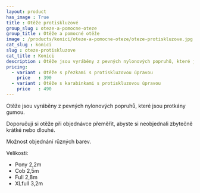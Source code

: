 ```yaml
---
layout: product
has_image : True
title : Otěže protiskluzové
group_slug : oteze-a-pomocne-oteze
group_title : Otěže a pomocné otěže
image : /products/konici/oteze-a-pomocne-oteze/oteze-protiskluzove.jpg
cat_slug : konici
slug : oteze-protiskluzove
cat_title : Koníci
description : Otěže jsou vyráběny z pevných nylonových popruhů, které jsou protkány gumou.
pricing:
  - variant : Otěže s přezkami s protiskluzovou úpravou
    price   : 390
  - variant : Otěže s karabinkami s protiskluzovou úpravou
    price   : 490
---
```


Otěže jsou vyráběny z pevných nylonových popruhů, které jsou protkány gumou.

Doporučuji si otěže při objednávce přeměřit, abyste si neobjednali zbytečně krátké nebo dlouhé.

Možnost objednání různých barev.

Velikosti:

 - Pony 2,2m
 - Cob 2,5m
 - Full 2,8m
 - XLfull 3,2m

